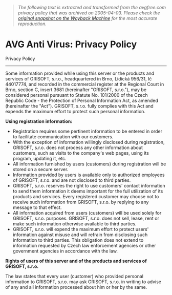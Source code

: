 > *The following text is extracted and transformed from the avgfree.com privacy policy that was archived on 2005-04-03. Please check the [original snapshot on the Wayback Machine](https://web.archive.org/web/20050403194851id_/http%3A//www.grisoft.com/doc/PrivacyPolicy/lng/us/tpl/tpl01) for the most accurate reproduction.*

# AVG Anti Virus: Privacy Policy

Privacy Policy

* * *

Some information provided while using this server or the products and services of GRISOFT, s.r.o., headquartered in Brno, Lidická 956/31, Ič 44017774, and recorded in the commercial register at the Regional Court in Brno, section C, insert 3681 (hereinafter "GRISOFT, s.r.o."), may be considered personal pursuant to Statute No. 101/2000 of the Czech Republic Code - the Protection of Personal Information Act, as amended (hereinafter the "Act"). GRISOFT, s.r.o. fully complies with this Act and expends the maximum effort to protect such personal information.

 **Using registration information:**

  * Registration requires some pertinent information to be entered in order to facilitate communication with our customers. 
  * With the exception of information willingly disclosed during registration, GRISOFT, s.r.o. does not process any other information about customers, such as visits to the company's web pages, using its program, updating it, etc.
  * All information furnished by users (customers) during registration will be stored on a secure server. 
  * Information provided by users is available only to authorized employees of GRISOFT, s.r.o. and are not disclosed to third parties. 
  * GRISOFT, s.r.o. reserves the right to use customers' contact information to send them information it deems important for the full utilization of its products and services. Every registered customer may choose not to receive such information from GRISOFT, s.r.o. by replying to any message to that effect. 
  * All information acquired from users (customers) will be used solely for GRISOFT, s.r.o. purposes. GRISOFT, s.r.o. does not sell, lease, rent or make such information otherwise available to third parties. 
  * GRISOFT, s.r.o. will expend the maximum effort to protect users' information against misuse and will refrain from disclosing such information to third parties. This obligation does not extend to information requested by Czech law enforcement agencies or other government agencies in accordance with the law. 



**Rights of users of this server and of the products and services of GRISOFT, s.r.o.**

The law states that every user (customer) who provided personal information to GRISOFT, s.r.o. may ask GRISOFT, s.r.o. in writing to advise of any and all information processed about him or her by the same.
